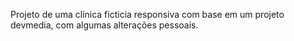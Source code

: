 Projeto de uma clínica ficticia responsiva com base em um projeto devmedia, com algumas alterações pessoais.